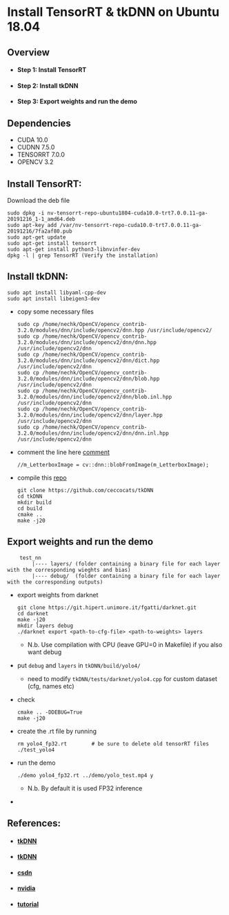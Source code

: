 # Install TensorRT & tkDNN on Ubuntu 18.04

## Overview

- #### Step 1: Install TensorRT
- #### Step 2: Install tkDNN
- #### Step 3: Export weights and run the demo

## Dependencies

* CUDA 10.0
* CUDNN 7.5.0
* TENSORRT 7.0.0
* OPENCV 3.2

## Install TensorRT:

Download the deb file

  ```
  sudo dpkg -i nv-tensorrt-repo-ubuntu1804-cuda10.0-trt7.0.0.11-ga-20191216_1-1_amd64.deb
  sudo apt-key add /var/nv-tensorrt-repo-cuda10.0-trt7.0.0.11-ga-20191216/7fa2af80.pub
  sudo apt-get update
  sudo apt-get install tensorrt
  sudo apt-get install python3-libnvinfer-dev
  dpkg -l | grep TensorRT (Verify the installation)
  ```

## Install tkDNN:

  ```
  sudo apt install libyaml-cpp-dev
  sudo apt install libeigen3-dev
  ```

* copy some necessary files

  ```
  sudo cp /home/nechk/OpenCV/opencv_contrib-3.2.0/modules/dnn/include/opencv2/dnn.hpp /usr/include/opencv2/
  sudo cp /home/nechk/OpenCV/opencv_contrib-3.2.0/modules/dnn/include/opencv2/dnn/dnn.hpp /usr/include/opencv2/dnn
  sudo cp /home/nechk/OpenCV/opencv_contrib-3.2.0/modules/dnn/include/opencv2/dnn/dict.hpp /usr/include/opencv2/dnn
  sudo cp /home/nechk/OpenCV/opencv_contrib-3.2.0/modules/dnn/include/opencv2/dnn/blob.hpp /usr/include/opencv2/dnn
  sudo cp /home/nechk/OpenCV/opencv_contrib-3.2.0/modules/dnn/include/opencv2/dnn/blob.inl.hpp /usr/include/opencv2/dnn
  sudo cp /home/nechk/OpenCV/opencv_contrib-3.2.0/modules/dnn/include/opencv2/dnn/layer.hpp /usr/include/opencv2/dnn
  sudo cp /home/nechk/OpenCV/opencv_contrib-3.2.0/modules/dnn/include/opencv2/dnn/dnn.inl.hpp /usr/include/opencv2/dnn
  ```

* comment the line here [comment](https://github.com/ceccocats/tkDNN/blob/master/src/Int8BatchStream.cpp#L129)

  ```
  //m_LetterboxImage = cv::dnn::blobFromImage(m_LetterboxImage);
  ```

* compile this [repo](https://github.com/ceccocats/tkDNN)

  ```
  git clone https://github.com/ceccocats/tkDNN
  cd tkDNN
  mkdir build
  cd build
  cmake .. 
  make -j20
  ```

## Export weights and run the demo

```
    test_nn
        |---- layers/ (folder containing a binary file for each layer with the corresponding wieghts and bias)
        |---- debug/  (folder containing a binary file for each layer with the corresponding outputs)
```

* export weights from darknet

  ```
  git clone https://git.hipert.unimore.it/fgatti/darknet.git  
  cd darknet
  make -j20
  mkdir layers debug
  ./darknet export <path-to-cfg-file> <path-to-weights> layers
  ```

  * N.b. Use compilation with CPU (leave GPU=0 in Makefile) if you also want debug

* put `debug` and `layers` in `tkDNN/build/yolo4/`

  * need to modify `tkDNN/tests/darknet/yolo4.cpp` for custom dataset (cfg, names etc)

* check

  ```
  cmake .. -DDEBUG=True
  make -j20
  ```

* create the .rt file by running

  ```
  rm yolo4_fp32.rt        # be sure to delete old tensorRT files
  ./test_yolo4            
  ```

* run the demo

  ```
  ./demo yolo4_fp32.rt ../demo/yolo_test.mp4 y
  ```

  * N.b. By default it is used FP32 inference



-

## References:

- #### [tkDNN](https://github.com/ceccocats/tkDNN)
- #### [tkDNN](https://github.com/ioir123ju/tkDNN)
- #### [csdn](https://blog.csdn.net/gdfsy123/article/details/113823771)
- #### [nvidia](https://docs.nvidia.com/deeplearning/tensorrt/install-guide/index.html)
- #### [tutorial](https://medium.com/ching-i/tensorrt-%E4%BB%8B%E7%B4%B9%E8%88%87%E5%AE%89%E8%A3%9D%E6%95%99%E5%AD%B8-45e44f73b25e)


